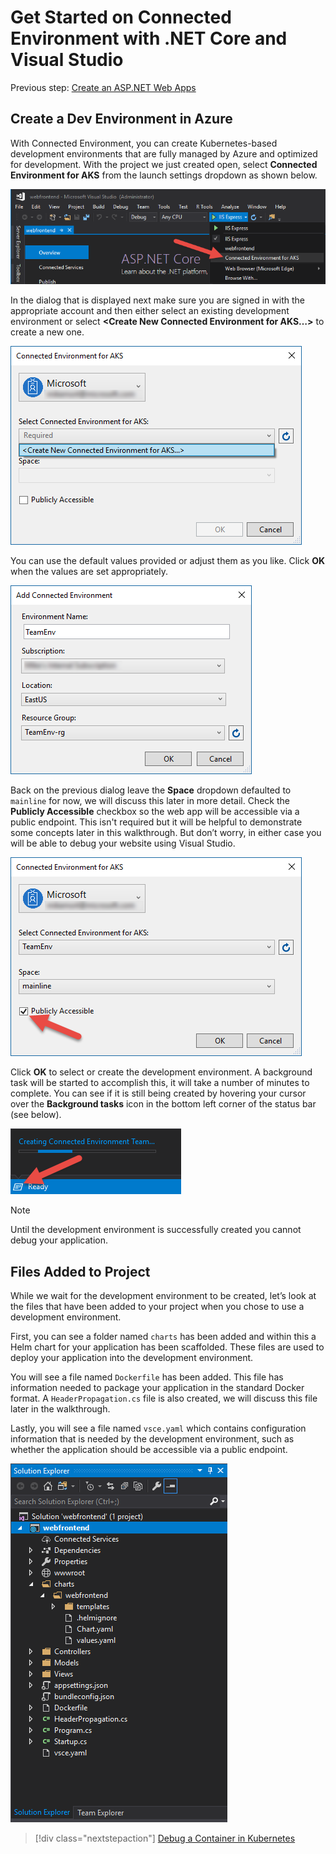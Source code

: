 # Get Started on Connected Environment with .NET Core and Visual Studio

Previous step: [Create an ASP.NET Web Apps](get-started-netcore-visualstudio-02.md)

## Create a Dev Environment in Azure
With Connected Environment, you can create Kubernetes-based development environments that are fully managed by Azure and optimized for development. With the project we just created open, select **Connected Environment for AKS** from the launch settings dropdown as shown below.

![](images/LaunchSettings.png)

In the dialog that is displayed next make sure you are signed in with the appropriate account and then either select an existing development environment or select **<Create New Connected Environment for AKS…>** to create a new one.

![](images/ConnectedEnvDialog.png)

You can use the default values provided or adjust them as you like. Click **OK** when the values are set appropriately.

![](images/NewEnvDialog.png)

Back on the previous dialog leave the **Space** dropdown defaulted to `mainline` for now, we will discuss this later in more detail. Check the **Publicly Accessible** checkbox so the web app will be accessible via a public endpoint. This isn't required but it will be helpful to demonstrate some concepts later in this walkthrough. But don’t worry, in either case you will be able to debug your website using Visual Studio.

![](images/ConnectedEnvDialog2.png)

Click **OK** to select or create the development environment. A background task will be started to accomplish this, it will take a number of minutes to complete. You can see if it is still being created by hovering your cursor over the **Background tasks** icon in the bottom left corner of the status bar (see below).

![](images/BackgroundTasks.png)

> [!Note]
Until the development environment is successfully created you cannot debug your application.

## Files Added to Project
While we wait for the development environment to be created, let’s look at the files that have been added to your project when you chose to use a development environment.

First, you can see a folder named `charts` has been added and within this a Helm chart for your application has been scaffolded. These files are used to deploy your application into the development environment.

You will see a file named `Dockerfile` has been added. This file has information needed to package your application in the standard Docker format. A `HeaderPropagation.cs` file is also created, we will discuss this file later in the walkthrough. 

Lastly, you will see a file named `vsce.yaml` which contains configuration information that is needed by the development environment, such as whether the application should be accessible via a public endpoint.

![](images/ProjectFiles.png)

> [!div class="nextstepaction"]
> [Debug a Container in Kubernetes](get-started-netcore-visualstudio-04.md)